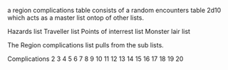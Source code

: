 a region complications table consists of a random encounters table 2d10 which acts as a master list ontop of other lists.

Hazards list
Traveller list
Points of interrest list
Monster lair list

The Region complications list pulls from the sub lists.

Complications
2
3
4
5
6
7
8
9
10
11
12
13
14
15
16
17
18
19
20
